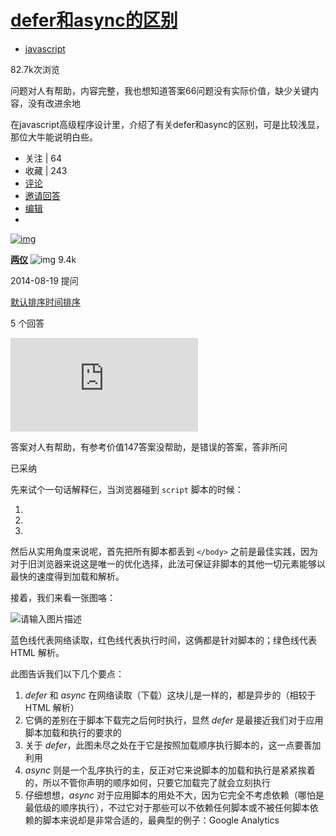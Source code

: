 # [defer和async的区别](https://segmentfault.com/q/1010000000640869)

- [javascript](https://segmentfault.com/t/javascript)

 82.7k次浏览

问题对人有帮助，内容完整，我也想知道答案66问题没有实际价值，缺少关键内容，没有改进余地

在javascript高级程序设计里，介绍了有关defer和async的区别，可是比较浅显，那位大牛能说明白些。

- 关注 | 64
- 收藏 | 243
- [ 评论](javascript:void(0);)
- [邀请回答](javascript:;)
- [编辑](javascript:;)
- 

[![img](https://avatar-static.segmentfault.com/163/795/1637953227-54601b67a363c_big64)](https://segmentfault.com/u/liangyi)

[**两仪**](https://segmentfault.com/u/liangyi) ![img](https://static.segmentfault.com/v-5cc2cd8e/global/img/rp.svg) 9.4k

2014-08-19 提问

[默认排序](https://segmentfault.com/q/1010000000640869#answers-title)[时间排序](https://segmentfault.com/q/1010000000640869?sort=created#answers-title)

5 个回答



![img](https://sponsor.segmentfault.com/lg.php?bannerid=51&campaignid=1&zoneid=3&loc=https%3A%2F%2Fsegmentfault.com%2Fq%2F1010000000640869&referer=https%3A%2F%2Fwww.baidu.com%2Flink%3Furl%3D2ehaLM1RCmacHjX1PR7B-EOYSRsYqT4IAQX8wx_dvudalD1gfEEL4MvHsoENAqT2xBcjrJNm_JlvFU8nVntkd_%26wd%3D%26eqid%3D8630bace00044830000000065d249372&cb=40369fff6b)

答案对人有帮助，有参考价值147答案没帮助，是错误的答案，答非所问


已采纳

先来试个一句话解释仨，当浏览器碰到 `script` 脚本的时候：

1. <script src="script.js"></script>
2. <script async src="script.js"></script>
3. <script defer src="myscript.js"></script>

然后从实用角度来说呢，首先把所有脚本都丢到 `</body>` 之前是最佳实践，因为对于旧浏览器来说这是唯一的优化选择，此法可保证非脚本的其他一切元素能够以最快的速度得到加载和解析。

接着，我们来看一张图咯：

![请输入图片描述](http://segmentfault.com/img/bVcQV0)

蓝色线代表网络读取，红色线代表执行时间，这俩都是针对脚本的；绿色线代表 HTML 解析。

此图告诉我们以下几个要点：

1. *defer* 和 *async* 在网络读取（下载）这块儿是一样的，都是异步的（相较于 HTML 解析）
2. 它俩的差别在于脚本下载完之后何时执行，显然 *defer* 是最接近我们对于应用脚本加载和执行的要求的
3. 关于 *defer*，此图未尽之处在于它是按照加载顺序执行脚本的，这一点要善加利用
4. *async* 则是一个乱序执行的主，反正对它来说脚本的加载和执行是紧紧挨着的，所以不管你声明的顺序如何，只要它加载完了就会立刻执行
5. 仔细想想，*async* 对于应用脚本的用处不大，因为它完全不考虑依赖（哪怕是最低级的顺序执行），不过它对于那些可以不依赖任何脚本或不被任何脚本依赖的脚本来说却是非常合适的，最典型的例子：Google Analytics